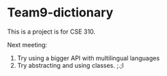 # Team9-dictionary
This is a project is for CSE 310.


Next meeting:
1. Try using a bigger API with multilingual languages
2.  Try abstracting and using classes.
;.;l